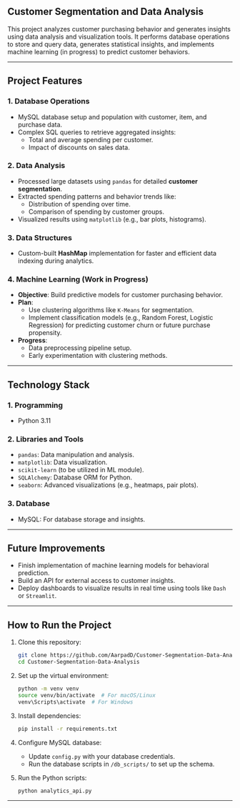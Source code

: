 ## **Customer Segmentation and Data Analysis**
This project analyzes customer purchasing behavior and generates insights using data analysis and visualization tools. It performs database operations to store and query data, generates statistical insights, and implements machine learning (in progress) to predict customer behaviors.

---

## **Project Features**

### **1. Database Operations**
- MySQL database setup and population with customer, item, and purchase data.
- Complex SQL queries to retrieve aggregated insights:
  - Total and average spending per customer.
  - Impact of discounts on sales data.

### **2. Data Analysis**
- Processed large datasets using `pandas` for detailed **customer segmentation**.
- Extracted spending patterns and behavior trends like:
  - Distribution of spending over time.
  - Comparison of spending by customer groups.
- Visualized results using `matplotlib` (e.g., bar plots, histograms).

### **3. Data Structures**
- Custom-built **HashMap** implementation for faster and efficient data indexing during analytics.

### **4. Machine Learning (Work in Progress)**
- **Objective**: Build predictive models for customer purchasing behavior.
- **Plan**:
  - Use clustering algorithms like `K-Means` for segmentation.
  - Implement classification models (e.g., Random Forest, Logistic Regression) for predicting customer churn or future purchase propensity.
- **Progress**:
  - Data preprocessing pipeline setup.
  - Early experimentation with clustering methods.

---

## **Technology Stack**

### **1. Programming**
- Python 3.11

### **2. Libraries and Tools**
- `pandas`: Data manipulation and analysis.
- `matplotlib`: Data visualization.
- `scikit-learn` (to be utilized in ML module).
- `SQLAlchemy`: Database ORM for Python.
- `seaborn`: Advanced visualizations (e.g., heatmaps, pair plots).

### **3. Database**
- MySQL: For database storage and insights.

---

## **Future Improvements**
- Finish implementation of machine learning models for behavioral prediction.
- Build an API for external access to customer insights.
- Deploy dashboards to visualize results in real time using tools like `Dash` or `Streamlit`.

---

## **How to Run the Project**
1. Clone this repository:
   ```bash
   git clone https://github.com/AarpadD/Customer-Segmentation-Data-Analysis.git
   cd Customer-Segmentation-Data-Analysis
   ```

2. Set up the virtual environment:
   ```bash
   python -m venv venv
   source venv/bin/activate  # For macOS/Linux
   venv\Scripts\activate  # For Windows
   ```

3. Install dependencies:
   ```bash
   pip install -r requirements.txt
   ```

4. Configure MySQL database:
   - Update `config.py` with your database credentials.
   - Run the database scripts in `/db_scripts/` to set up the schema.

5. Run the Python scripts:
   ```bash
   python analytics_api.py
   ```

---
